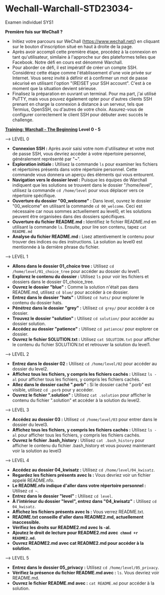 # Wechall-Warchall-STD23034-
Examen individuel SYS1


**Première fois sur WeChall ?**
 

 - Initiez votre parcours sur WeChall (https://www.wechall.net/) en cliquant sur le bouton d'inscription situé en haut à droite de la page.
 - Après avoir accompli cette première étape, procédez à la connexion en tant qu'utilisateur, similaire à l'approche sur des plateformes telles que Facebook. Notre défi en cours est dénommé Warchall.
 - Pour aborder ce défi, il est impératif de créer un compte SSH. Considérez cette étape comme l'établissement d'une voie privée sur Internet. Vous serez invité à définir et à confirmer un mot de passe sécurisé en utilisant l'option "(RE)SET your SSH account". C'est à ce moment que la situation devient sérieuse.
 - Finalisez la préparation en ouvrant un terminal. Pour ma part, j'ai utilisé PuTTY, mais vous pouvez également opter pour d'autres clients SSH prenant en charge la connexion à distance à un serveur, tels que Termius, OpenSSH, ou d'autres de votre choix. Assurez-vous de configurer correctement le client SSH pour débuter avec succès le challenge.


**[Training: Warchall - The Beginning](https://www.wechall.net/challenge/warchall/begins/index.php "Training: Warchall - The Beginning")** **Level 0 - 5**
 
 --> LEVEL 0
 
 - **Connexion SSH :** Après avoir saisi votre nom d'utilisateur et votre mot de passe SSH, vous devriez accéder à votre répertoire personnel, généralement représenté par "~".
 - **Exploration initiale :** Utilisez la commande  `ls`  pour examiner les fichiers et répertoires présents dans votre répertoire personnel. Cette commande vous donnera un aperçu des éléments qui vous entourent.
 - **Navigation vers le dossier level :** Puisque les équipes de Warchall indiquent que les solutions se trouvent dans le dossier "/home/level", utilisez la commande `cd /home/level` pour vous déplacer vers ce répertoire spécifique.
 - **Ouverture du dossier "00_welcome" :** Dans level, ouvrez le dossier "00_welcome" en utilisant la commande `cd 00_welcome`. Ceci est nécessaire car nous sommes actuellement au level0, et les solutions peuvent être organisées dans des dossiers spécifiques.
 - **Ouverture du fichier README.md :** Identifiez le fichier README.md en utilisant la commande `ls`. Ensuite, pour lire son contenu, tapez `cat README.md`
 - **Analyse du fichier README.md :**  Lisez attentivement le contenu pour trouver des indices ou des instructions. La solution au level0 est mentionnée à la dernière phrase du fichier.

--> LEVEL 1

 - **Allons dans le dossier 01_choice tree :** Utilisez `cd /home/level/01_choice_tree` pour accéder au dossier du level1.
 - **Explorez le contenu du dossier :** Utilisez `ls` pour voir les fichiers et dossiers dans le dossier 01_choice_tree.
 - **Ouvrez le dossier "blue" :** Comme la solution n'était pas dans README.md, utilisez `cd blue/` pour accéder à ce dossier.
 - **Entrez dans le dossier "hats" :** Utilisez `cd hats/` pour explorer le contenu du dossier hats.
 - **Pénétrez dans le dossier "grey" :** Utilisez `cd grey/` pour accéder à ce dossier.
 - **Trouvez le dossier "solution" :** Utilisez `cd solution/` pour accéder au dossier solution.
 - **Accédez au dossier "patience" :** Utilisez `cd patience/` pour explorer ce dossier.
 - **Ouvrez le fichier SOLUTION.txt :** Utilisez `cat SOLUTION.txt` pour afficher le contenu du fichier SOLUTION.txt et retrouver la solution du level1.

--> LEVEL 2

 - **Entrez dans le dossier 02 :** Utilisez `cd /home/level/02` pour accéder au dossier du level2.
 - **Affichez tous les fichiers, y compris les fichiers cachés :** Utilisez `ls -al` pour afficher tous les fichiers, y compris les fichiers cachés.
 - **Allez dans le dossier caché ".porb" :** Si le dossier caché ".porb" est visible, utilisez `cd .porb` pour y accéder.
 - **Ouvrez le fichier ".solution" :** Utilisez `cat .solution` pour afficher le contenu du fichier ".solution" et accéder à la solution du level2.

--> LEVEL 3

 - **Accédez au dossier 03 :** Utilisez `cd /home/level/03` pour entrer dans le dossier du level3.
 - **Affichez tous les fichiers, y compris les fichiers cachés :** Utilisez `ls -al` pour afficher tous les fichiers, y compris les fichiers cachés.
 - **Ouvrez le fichier .bash_history :** Utilisez `cat .bash_history` pour afficher le contenu du fichier .bash_history et vous pouvez maintenant voir la solution au level3
 
 --> LEVEL 4
 - **Accédez au dossier 04_kwisatz :** Utilisez `cd /home/level/04_kwisatz`.
 - **Regardez les fichiers présents avec ls :** Vous devriez voir un fichier appelé README.nfo.
 - **Le README.nfo indique d'aller dans votre répertoire personnel :** Utilisez `cd ~`.
 - **Entrez dans le dossier "level" :** Utilisez `cd level`.
 - **À l'intérieur du dossier "level", entrez dans "04_kwisatz" :** Utilisez `cd 04_kwisatz`.
 - **Affichez les fichiers présents avec ls :** Vous verrez README.txt.
 - **README.txt conseille d'aller dans README2.md, actuellement inaccessible.**
 - **Vérifiez les droits sur README2.md avec ls -al.**
 - **Ajoutez le droit de lecture pour README2.md avec` chmod +r README2.md`.**
 - **Ouvrez README2.md avec cat README2.md pour accéder à la solution.**

--> LEVEL 5

 - **Entrez dans le dossier 05_privacy :** Utilisez `cd /home/level/05_privacy`.
 - **Vérifiez la présence du fichier README.md avec :** `ls`. Vous devriez voir README.md.
 - **Ouvrez le fichier README.md avec :** `cat README.md` pour accéder à la solution.
